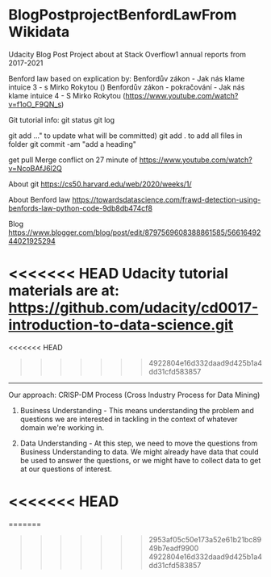 # BlogPostprojectBenfordLawFrom Wikidata
Udacity Blog Post Project about at Stack Overflow1 annual reports from 2017-2021


Benford law based on explication by:
Benfordův zákon - Jak nás klame intuice 3 - s Mirko Rokytou ()
Benfordův zákon - pokračování - Jak nás klame intuice 4 - S Mirko Rokytou (https://www.youtube.com/watch?v=f1oO_F9QN_s)


Git tutorial
info:
git status
git log

git add <file>..." to update what will be committed)
git add  .            to add all files in folder
git commit -am "add a heading"


get pull
Merge conflict on 27 minute of https://www.youtube.com/watch?v=NcoBAfJ6l2Q

About git https://cs50.harvard.edu/web/2020/weeks/1/





About Benford law https://towardsdatascience.com/frawd-detection-using-benfords-law-python-code-9db8db474cf8



Blog https://www.blogger.com/blog/post/edit/8797569608388861585/5661649244021925294

<<<<<<< HEAD
Udacity tutorial  materials are at: https://github.com/udacity/cd0017-introduction-to-data-science.git
=======
<<<<<<< HEAD
>>>>>>> 4922804e16d332daad9d425b1a4dd31cfd583857

___________________________________________________________
Our approach:
CRISP-DM Process (Cross Industry Process for Data Mining)

1. Business Understanding - This means understanding the problem and questions we are interested in tackling in the context of whatever domain we're working in. 


2. Data Understanding - At this step, we need to move the questions from Business Understanding to data. We might already have data that could be used to answer the questions, or we might have to collect data to get at our questions of interest.


<<<<<<< HEAD
=======
=======
>>>>>>> 2953af05c50e173a52e61b21bc8949b7eadf9900
>>>>>>> 4922804e16d332daad9d425b1a4dd31cfd583857
